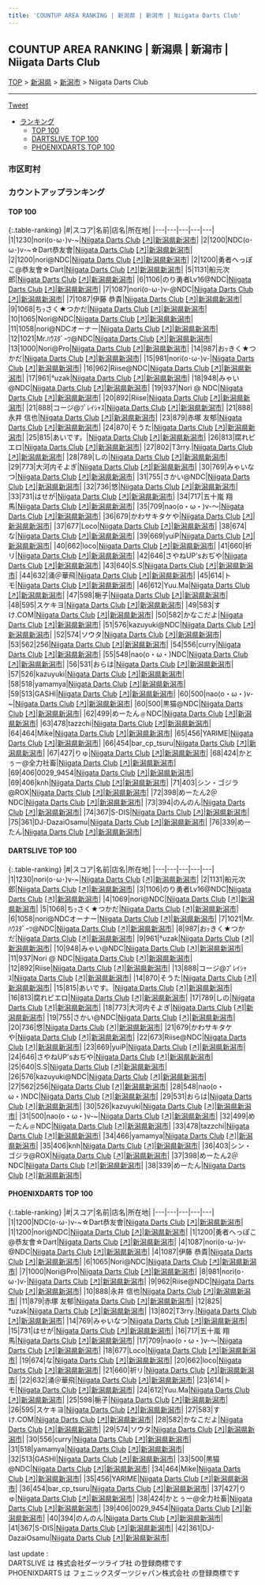 ```yaml
---
title: 'COUNTUP AREA RANKING | 新潟県 | 新潟市 | Niigata Darts Club'
---
```

## COUNTUP AREA RANKING | 新潟県 | 新潟市 | Niigata Darts Club

[TOP](/darts/rank/) > [新潟県](/darts/rank/新潟県/) > [新潟市](/darts/rank/新潟県/新潟市/) > Niigata Darts Club

___

<a href="https://twitter.com/share?ref_src=twsrc%5Etfw" data-text="COUNTUP AREA RANKING | 新潟県新潟市Niigata Darts Club" class="twitter-share-button" data-hashtags="DARTSLIVE,PHOENIXDARTS,darts,ダーツ" data-show-count="false">Tweet</a>

* [ランキング](#カウントアップランキング)
    * [TOP 100](#top-100)
    * [DARTSLIVE TOP 100](#dartslive-top-100)
    * [PHOENIXDARTS TOP 100](#phoenixdarts-top-100)

### 市区町村

<ul>

</ul>

### カウントアップランキング

#### TOP 100



{:.table-ranking}
|#|スコア|名前|店名|所在地|
|---|---|---|---|---|
|1|1230|<span class="rank-name-dl">nori(o･ω･)v-~</span>|<a href="/darts/rank/shops/54149c6a12053fa058d385ea46352d8f.html">Niigata Darts Club</a> <a href="https://search.dartslive.com/jp/shop/54149c6a12053fa058d385ea46352d8f">[↗]</a>|<a href="/darts/rank/新潟県/新潟市">新潟県新潟市</a>|
|2|1200|<span class="rank-name-pd">NDC(o･ω･)v-~☆Dart恭友會</span>|<a href="/darts/rank/shops/92328.html">Niigata Darts Club</a> <a href="https://vs.phoenixdarts.com/jp/shop/shopDetailInfo/s_92328?s_seq=92328">[↗]</a>|<a href="/darts/rank/新潟県/新潟市">新潟県新潟市</a>|
|2|1200|<span class="rank-name-pd">nori@NDC</span>|<a href="/darts/rank/shops/92328.html">Niigata Darts Club</a> <a href="https://vs.phoenixdarts.com/jp/shop/shopDetailInfo/s_92328?s_seq=92328">[↗]</a>|<a href="/darts/rank/新潟県/新潟市">新潟県新潟市</a>|
|2|1200|<span class="rank-name-pd">勇者へっぽこ@恭友會☆Dart</span>|<a href="/darts/rank/shops/92328.html">Niigata Darts Club</a> <a href="https://vs.phoenixdarts.com/jp/shop/shopDetailInfo/s_92328?s_seq=92328">[↗]</a>|<a href="/darts/rank/新潟県/新潟市">新潟県新潟市</a>|
|5|1131|<span class="rank-name-dl">船元次郎</span>|<a href="/darts/rank/shops/54149c6a12053fa058d385ea46352d8f.html">Niigata Darts Club</a> <a href="https://search.dartslive.com/jp/shop/54149c6a12053fa058d385ea46352d8f">[↗]</a>|<a href="/darts/rank/新潟県/新潟市">新潟県新潟市</a>|
|6|1106|<span class="rank-name-dl">のり勇者Lv16@NDC</span>|<a href="/darts/rank/shops/54149c6a12053fa058d385ea46352d8f.html">Niigata Darts Club</a> <a href="https://search.dartslive.com/jp/shop/54149c6a12053fa058d385ea46352d8f">[↗]</a>|<a href="/darts/rank/新潟県/新潟市">新潟県新潟市</a>|
|7|1087|<span class="rank-name-pd">nori(o･ω･)v-@NDC</span>|<a href="/darts/rank/shops/92328.html">Niigata Darts Club</a> <a href="https://vs.phoenixdarts.com/jp/shop/shopDetailInfo/s_92328?s_seq=92328">[↗]</a>|<a href="/darts/rank/新潟県/新潟市">新潟県新潟市</a>|
|7|1087|<span class="rank-name-pd"><span class="pro-icon-pd"></span>伊藤 恭貴</span>|<a href="/darts/rank/shops/92328.html">Niigata Darts Club</a> <a href="https://vs.phoenixdarts.com/jp/shop/shopDetailInfo/s_92328?s_seq=92328">[↗]</a>|<a href="/darts/rank/新潟県/新潟市">新潟県新潟市</a>|
|9|1068|<span class="rank-name-dl">ちｯさく★つかだ</span>|<a href="/darts/rank/shops/54149c6a12053fa058d385ea46352d8f.html">Niigata Darts Club</a> <a href="https://search.dartslive.com/jp/shop/54149c6a12053fa058d385ea46352d8f">[↗]</a>|<a href="/darts/rank/新潟県/新潟市">新潟県新潟市</a>|
|10|1065|<span class="rank-name-pd">Nori@NDC</span>|<a href="/darts/rank/shops/92328.html">Niigata Darts Club</a> <a href="https://vs.phoenixdarts.com/jp/shop/shopDetailInfo/s_92328?s_seq=92328">[↗]</a>|<a href="/darts/rank/新潟県/新潟市">新潟県新潟市</a>|
|11|1058|<span class="rank-name-dl">nori@NDCオーナー</span>|<a href="/darts/rank/shops/54149c6a12053fa058d385ea46352d8f.html">Niigata Darts Club</a> <a href="https://search.dartslive.com/jp/shop/54149c6a12053fa058d385ea46352d8f">[↗]</a>|<a href="/darts/rank/新潟県/新潟市">新潟県新潟市</a>|
|12|1021|<span class="rank-name-dl">Mr.ﾊｳｽﾀﾞｰﾂ@NDC</span>|<a href="/darts/rank/shops/54149c6a12053fa058d385ea46352d8f.html">Niigata Darts Club</a> <a href="https://search.dartslive.com/jp/shop/54149c6a12053fa058d385ea46352d8f">[↗]</a>|<a href="/darts/rank/新潟県/新潟市">新潟県新潟市</a>|
|13|1000|<span class="rank-name-pd">Nori@Pro</span>|<a href="/darts/rank/shops/92328.html">Niigata Darts Club</a> <a href="https://vs.phoenixdarts.com/jp/shop/shopDetailInfo/s_92328?s_seq=92328">[↗]</a>|<a href="/darts/rank/新潟県/新潟市">新潟県新潟市</a>|
|14|987|<span class="rank-name-dl">おｯきく★つかだ</span>|<a href="/darts/rank/shops/54149c6a12053fa058d385ea46352d8f.html">Niigata Darts Club</a> <a href="https://search.dartslive.com/jp/shop/54149c6a12053fa058d385ea46352d8f">[↗]</a>|<a href="/darts/rank/新潟県/新潟市">新潟県新潟市</a>|
|15|981|<span class="rank-name-pd">nori(o･ω･)v-</span>|<a href="/darts/rank/shops/92328.html">Niigata Darts Club</a> <a href="https://vs.phoenixdarts.com/jp/shop/shopDetailInfo/s_92328?s_seq=92328">[↗]</a>|<a href="/darts/rank/新潟県/新潟市">新潟県新潟市</a>|
|16|962|<span class="rank-name-pd">Riise@NDC</span>|<a href="/darts/rank/shops/92328.html">Niigata Darts Club</a> <a href="https://vs.phoenixdarts.com/jp/shop/shopDetailInfo/s_92328?s_seq=92328">[↗]</a>|<a href="/darts/rank/新潟県/新潟市">新潟県新潟市</a>|
|17|961|<span class="rank-name-dl">°uzak</span>|<a href="/darts/rank/shops/54149c6a12053fa058d385ea46352d8f.html">Niigata Darts Club</a> <a href="https://search.dartslive.com/jp/shop/54149c6a12053fa058d385ea46352d8f">[↗]</a>|<a href="/darts/rank/新潟県/新潟市">新潟県新潟市</a>|
|18|948|<span class="rank-name-dl">みゃい@NDC</span>|<a href="/darts/rank/shops/54149c6a12053fa058d385ea46352d8f.html">Niigata Darts Club</a> <a href="https://search.dartslive.com/jp/shop/54149c6a12053fa058d385ea46352d8f">[↗]</a>|<a href="/darts/rank/新潟県/新潟市">新潟県新潟市</a>|
|19|937|<span class="rank-name-dl">Nori @ NDC</span>|<a href="/darts/rank/shops/54149c6a12053fa058d385ea46352d8f.html">Niigata Darts Club</a> <a href="https://search.dartslive.com/jp/shop/54149c6a12053fa058d385ea46352d8f">[↗]</a>|<a href="/darts/rank/新潟県/新潟市">新潟県新潟市</a>|
|20|892|<span class="rank-name-dl">Riise</span>|<a href="/darts/rank/shops/54149c6a12053fa058d385ea46352d8f.html">Niigata Darts Club</a> <a href="https://search.dartslive.com/jp/shop/54149c6a12053fa058d385ea46352d8f">[↗]</a>|<a href="/darts/rank/新潟県/新潟市">新潟県新潟市</a>|
|21|888|<span class="rank-name-dl">コージ@ﾌﾟﾚｲｼｬｽ</span>|<a href="/darts/rank/shops/54149c6a12053fa058d385ea46352d8f.html">Niigata Darts Club</a> <a href="https://search.dartslive.com/jp/shop/54149c6a12053fa058d385ea46352d8f">[↗]</a>|<a href="/darts/rank/新潟県/新潟市">新潟県新潟市</a>|
|21|888|<span class="rank-name-pd">永井 信也</span>|<a href="/darts/rank/shops/92328.html">Niigata Darts Club</a> <a href="https://vs.phoenixdarts.com/jp/shop/shopDetailInfo/s_92328?s_seq=92328">[↗]</a>|<a href="/darts/rank/新潟県/新潟市">新潟県新潟市</a>|
|23|879|<span class="rank-name-pd">赤塚 友郁</span>|<a href="/darts/rank/shops/92328.html">Niigata Darts Club</a> <a href="https://vs.phoenixdarts.com/jp/shop/shopDetailInfo/s_92328?s_seq=92328">[↗]</a>|<a href="/darts/rank/新潟県/新潟市">新潟県新潟市</a>|
|24|870|<span class="rank-name-dl">そうた</span>|<a href="/darts/rank/shops/54149c6a12053fa058d385ea46352d8f.html">Niigata Darts Club</a> <a href="https://search.dartslive.com/jp/shop/54149c6a12053fa058d385ea46352d8f">[↗]</a>|<a href="/darts/rank/新潟県/新潟市">新潟県新潟市</a>|
|25|815|<span class="rank-name-dl">あいです。</span>|<a href="/darts/rank/shops/54149c6a12053fa058d385ea46352d8f.html">Niigata Darts Club</a> <a href="https://search.dartslive.com/jp/shop/54149c6a12053fa058d385ea46352d8f">[↗]</a>|<a href="/darts/rank/新潟県/新潟市">新潟県新潟市</a>|
|26|813|<span class="rank-name-dl">腐れピエロ</span>|<a href="/darts/rank/shops/54149c6a12053fa058d385ea46352d8f.html">Niigata Darts Club</a> <a href="https://search.dartslive.com/jp/shop/54149c6a12053fa058d385ea46352d8f">[↗]</a>|<a href="/darts/rank/新潟県/新潟市">新潟県新潟市</a>|
|27|802|<span class="rank-name-pd">T3rry.</span>|<a href="/darts/rank/shops/92328.html">Niigata Darts Club</a> <a href="https://vs.phoenixdarts.com/jp/shop/shopDetailInfo/s_92328?s_seq=92328">[↗]</a>|<a href="/darts/rank/新潟県/新潟市">新潟県新潟市</a>|
|28|789|<span class="rank-name-dl">しの</span>|<a href="/darts/rank/shops/54149c6a12053fa058d385ea46352d8f.html">Niigata Darts Club</a> <a href="https://search.dartslive.com/jp/shop/54149c6a12053fa058d385ea46352d8f">[↗]</a>|<a href="/darts/rank/新潟県/新潟市">新潟県新潟市</a>|
|29|773|<span class="rank-name-dl">大河内そよぎ</span>|<a href="/darts/rank/shops/54149c6a12053fa058d385ea46352d8f.html">Niigata Darts Club</a> <a href="https://search.dartslive.com/jp/shop/54149c6a12053fa058d385ea46352d8f">[↗]</a>|<a href="/darts/rank/新潟県/新潟市">新潟県新潟市</a>|
|30|769|<span class="rank-name-pd">みゃいなつ</span>|<a href="/darts/rank/shops/92328.html">Niigata Darts Club</a> <a href="https://vs.phoenixdarts.com/jp/shop/shopDetailInfo/s_92328?s_seq=92328">[↗]</a>|<a href="/darts/rank/新潟県/新潟市">新潟県新潟市</a>|
|31|755|<span class="rank-name-dl">さかい@NDC</span>|<a href="/darts/rank/shops/54149c6a12053fa058d385ea46352d8f.html">Niigata Darts Club</a> <a href="https://search.dartslive.com/jp/shop/54149c6a12053fa058d385ea46352d8f">[↗]</a>|<a href="/darts/rank/新潟県/新潟市">新潟県新潟市</a>|
|32|736|<span class="rank-name-dl">悠</span>|<a href="/darts/rank/shops/54149c6a12053fa058d385ea46352d8f.html">Niigata Darts Club</a> <a href="https://search.dartslive.com/jp/shop/54149c6a12053fa058d385ea46352d8f">[↗]</a>|<a href="/darts/rank/新潟県/新潟市">新潟県新潟市</a>|
|33|731|<span class="rank-name-pd">はせが</span>|<a href="/darts/rank/shops/92328.html">Niigata Darts Club</a> <a href="https://vs.phoenixdarts.com/jp/shop/shopDetailInfo/s_92328?s_seq=92328">[↗]</a>|<a href="/darts/rank/新潟県/新潟市">新潟県新潟市</a>|
|34|717|<span class="rank-name-pd">五十嵐 翔馬</span>|<a href="/darts/rank/shops/92328.html">Niigata Darts Club</a> <a href="https://vs.phoenixdarts.com/jp/shop/shopDetailInfo/s_92328?s_seq=92328">[↗]</a>|<a href="/darts/rank/新潟県/新潟市">新潟県新潟市</a>|
|35|709|<span class="rank-name-pd">nao(o・ω・)v-～</span>|<a href="/darts/rank/shops/92328.html">Niigata Darts Club</a> <a href="https://vs.phoenixdarts.com/jp/shop/shopDetailInfo/s_92328?s_seq=92328">[↗]</a>|<a href="/darts/rank/新潟県/新潟市">新潟県新潟市</a>|
|36|679|<span class="rank-name-dl">かわサキタケや</span>|<a href="/darts/rank/shops/54149c6a12053fa058d385ea46352d8f.html">Niigata Darts Club</a> <a href="https://search.dartslive.com/jp/shop/54149c6a12053fa058d385ea46352d8f">[↗]</a>|<a href="/darts/rank/新潟県/新潟市">新潟県新潟市</a>|
|37|677|<span class="rank-name-pd">Loco</span>|<a href="/darts/rank/shops/92328.html">Niigata Darts Club</a> <a href="https://vs.phoenixdarts.com/jp/shop/shopDetailInfo/s_92328?s_seq=92328">[↗]</a>|<a href="/darts/rank/新潟県/新潟市">新潟県新潟市</a>|
|38|674|<span class="rank-name-pd">な</span>|<a href="/darts/rank/shops/92328.html">Niigata Darts Club</a> <a href="https://vs.phoenixdarts.com/jp/shop/shopDetailInfo/s_92328?s_seq=92328">[↗]</a>|<a href="/darts/rank/新潟県/新潟市">新潟県新潟市</a>|
|39|669|<span class="rank-name-dl">yuiP</span>|<a href="/darts/rank/shops/54149c6a12053fa058d385ea46352d8f.html">Niigata Darts Club</a> <a href="https://search.dartslive.com/jp/shop/54149c6a12053fa058d385ea46352d8f">[↗]</a>|<a href="/darts/rank/新潟県/新潟市">新潟県新潟市</a>|
|40|662|<span class="rank-name-pd">loco</span>|<a href="/darts/rank/shops/92328.html">Niigata Darts Club</a> <a href="https://vs.phoenixdarts.com/jp/shop/shopDetailInfo/s_92328?s_seq=92328">[↗]</a>|<a href="/darts/rank/新潟県/新潟市">新潟県新潟市</a>|
|41|660|<span class="rank-name-pd">祈リ</span>|<a href="/darts/rank/shops/92328.html">Niigata Darts Club</a> <a href="https://vs.phoenixdarts.com/jp/shop/shopDetailInfo/s_92328?s_seq=92328">[↗]</a>|<a href="/darts/rank/新潟県/新潟市">新潟県新潟市</a>|
|42|646|<span class="rank-name-dl">さやねUP&#x27;sおぢや</span>|<a href="/darts/rank/shops/54149c6a12053fa058d385ea46352d8f.html">Niigata Darts Club</a> <a href="https://search.dartslive.com/jp/shop/54149c6a12053fa058d385ea46352d8f">[↗]</a>|<a href="/darts/rank/新潟県/新潟市">新潟県新潟市</a>|
|43|640|<span class="rank-name-dl">S.S</span>|<a href="/darts/rank/shops/54149c6a12053fa058d385ea46352d8f.html">Niigata Darts Club</a> <a href="https://search.dartslive.com/jp/shop/54149c6a12053fa058d385ea46352d8f">[↗]</a>|<a href="/darts/rank/新潟県/新潟市">新潟県新潟市</a>|
|44|632|<span class="rank-name-pd">涌＠華飛</span>|<a href="/darts/rank/shops/92328.html">Niigata Darts Club</a> <a href="https://vs.phoenixdarts.com/jp/shop/shopDetailInfo/s_92328?s_seq=92328">[↗]</a>|<a href="/darts/rank/新潟県/新潟市">新潟県新潟市</a>|
|45|614|<span class="rank-name-pd">トモ</span>|<a href="/darts/rank/shops/92328.html">Niigata Darts Club</a> <a href="https://vs.phoenixdarts.com/jp/shop/shopDetailInfo/s_92328?s_seq=92328">[↗]</a>|<a href="/darts/rank/新潟県/新潟市">新潟県新潟市</a>|
|46|612|<span class="rank-name-pd">Yuu.Ma</span>|<a href="/darts/rank/shops/92328.html">Niigata Darts Club</a> <a href="https://vs.phoenixdarts.com/jp/shop/shopDetailInfo/s_92328?s_seq=92328">[↗]</a>|<a href="/darts/rank/新潟県/新潟市">新潟県新潟市</a>|
|47|598|<span class="rank-name-pd">梔子</span>|<a href="/darts/rank/shops/92328.html">Niigata Darts Club</a> <a href="https://vs.phoenixdarts.com/jp/shop/shopDetailInfo/s_92328?s_seq=92328">[↗]</a>|<a href="/darts/rank/新潟県/新潟市">新潟県新潟市</a>|
|48|595|<span class="rank-name-pd">スケキヨ</span>|<a href="/darts/rank/shops/92328.html">Niigata Darts Club</a> <a href="https://vs.phoenixdarts.com/jp/shop/shopDetailInfo/s_92328?s_seq=92328">[↗]</a>|<a href="/darts/rank/新潟県/新潟市">新潟県新潟市</a>|
|49|583|<span class="rank-name-pd">すけ.COM</span>|<a href="/darts/rank/shops/92328.html">Niigata Darts Club</a> <a href="https://vs.phoenixdarts.com/jp/shop/shopDetailInfo/s_92328?s_seq=92328">[↗]</a>|<a href="/darts/rank/新潟県/新潟市">新潟県新潟市</a>|
|50|582|<span class="rank-name-pd">かなこだよ</span>|<a href="/darts/rank/shops/92328.html">Niigata Darts Club</a> <a href="https://vs.phoenixdarts.com/jp/shop/shopDetailInfo/s_92328?s_seq=92328">[↗]</a>|<a href="/darts/rank/新潟県/新潟市">新潟県新潟市</a>|
|51|576|<span class="rank-name-dl">kazuyuki@NDC</span>|<a href="/darts/rank/shops/54149c6a12053fa058d385ea46352d8f.html">Niigata Darts Club</a> <a href="https://search.dartslive.com/jp/shop/54149c6a12053fa058d385ea46352d8f">[↗]</a>|<a href="/darts/rank/新潟県/新潟市">新潟県新潟市</a>|
|52|574|<span class="rank-name-pd">ソウタ</span>|<a href="/darts/rank/shops/92328.html">Niigata Darts Club</a> <a href="https://vs.phoenixdarts.com/jp/shop/shopDetailInfo/s_92328?s_seq=92328">[↗]</a>|<a href="/darts/rank/新潟県/新潟市">新潟県新潟市</a>|
|53|562|<span class="rank-name-dl">256</span>|<a href="/darts/rank/shops/54149c6a12053fa058d385ea46352d8f.html">Niigata Darts Club</a> <a href="https://search.dartslive.com/jp/shop/54149c6a12053fa058d385ea46352d8f">[↗]</a>|<a href="/darts/rank/新潟県/新潟市">新潟県新潟市</a>|
|54|556|<span class="rank-name-pd">curry</span>|<a href="/darts/rank/shops/92328.html">Niigata Darts Club</a> <a href="https://vs.phoenixdarts.com/jp/shop/shopDetailInfo/s_92328?s_seq=92328">[↗]</a>|<a href="/darts/rank/新潟県/新潟市">新潟県新潟市</a>|
|55|548|<span class="rank-name-dl">nao(o・ω・)NDC</span>|<a href="/darts/rank/shops/54149c6a12053fa058d385ea46352d8f.html">Niigata Darts Club</a> <a href="https://search.dartslive.com/jp/shop/54149c6a12053fa058d385ea46352d8f">[↗]</a>|<a href="/darts/rank/新潟県/新潟市">新潟県新潟市</a>|
|56|531|<span class="rank-name-dl">おらは</span>|<a href="/darts/rank/shops/54149c6a12053fa058d385ea46352d8f.html">Niigata Darts Club</a> <a href="https://search.dartslive.com/jp/shop/54149c6a12053fa058d385ea46352d8f">[↗]</a>|<a href="/darts/rank/新潟県/新潟市">新潟県新潟市</a>|
|57|526|<span class="rank-name-dl">kazuyuki</span>|<a href="/darts/rank/shops/54149c6a12053fa058d385ea46352d8f.html">Niigata Darts Club</a> <a href="https://search.dartslive.com/jp/shop/54149c6a12053fa058d385ea46352d8f">[↗]</a>|<a href="/darts/rank/新潟県/新潟市">新潟県新潟市</a>|
|58|518|<span class="rank-name-pd">yamamya</span>|<a href="/darts/rank/shops/92328.html">Niigata Darts Club</a> <a href="https://vs.phoenixdarts.com/jp/shop/shopDetailInfo/s_92328?s_seq=92328">[↗]</a>|<a href="/darts/rank/新潟県/新潟市">新潟県新潟市</a>|
|59|513|<span class="rank-name-pd">GASHI</span>|<a href="/darts/rank/shops/92328.html">Niigata Darts Club</a> <a href="https://vs.phoenixdarts.com/jp/shop/shopDetailInfo/s_92328?s_seq=92328">[↗]</a>|<a href="/darts/rank/新潟県/新潟市">新潟県新潟市</a>|
|60|500|<span class="rank-name-dl">nao(o・ω・)v-~</span>|<a href="/darts/rank/shops/54149c6a12053fa058d385ea46352d8f.html">Niigata Darts Club</a> <a href="https://search.dartslive.com/jp/shop/54149c6a12053fa058d385ea46352d8f">[↗]</a>|<a href="/darts/rank/新潟県/新潟市">新潟県新潟市</a>|
|60|500|<span class="rank-name-pd">黒猫@NDC</span>|<a href="/darts/rank/shops/92328.html">Niigata Darts Club</a> <a href="https://vs.phoenixdarts.com/jp/shop/shopDetailInfo/s_92328?s_seq=92328">[↗]</a>|<a href="/darts/rank/新潟県/新潟市">新潟県新潟市</a>|
|62|499|<span class="rank-name-dl">めーたん﹫NDC</span>|<a href="/darts/rank/shops/54149c6a12053fa058d385ea46352d8f.html">Niigata Darts Club</a> <a href="https://search.dartslive.com/jp/shop/54149c6a12053fa058d385ea46352d8f">[↗]</a>|<a href="/darts/rank/新潟県/新潟市">新潟県新潟市</a>|
|63|478|<span class="rank-name-dl">tazzchi</span>|<a href="/darts/rank/shops/54149c6a12053fa058d385ea46352d8f.html">Niigata Darts Club</a> <a href="https://search.dartslive.com/jp/shop/54149c6a12053fa058d385ea46352d8f">[↗]</a>|<a href="/darts/rank/新潟県/新潟市">新潟県新潟市</a>|
|64|464|<span class="rank-name-pd">Mike</span>|<a href="/darts/rank/shops/92328.html">Niigata Darts Club</a> <a href="https://vs.phoenixdarts.com/jp/shop/shopDetailInfo/s_92328?s_seq=92328">[↗]</a>|<a href="/darts/rank/新潟県/新潟市">新潟県新潟市</a>|
|65|456|<span class="rank-name-pd">YARIME</span>|<a href="/darts/rank/shops/92328.html">Niigata Darts Club</a> <a href="https://vs.phoenixdarts.com/jp/shop/shopDetailInfo/s_92328?s_seq=92328">[↗]</a>|<a href="/darts/rank/新潟県/新潟市">新潟県新潟市</a>|
|66|454|<span class="rank-name-pd">bar_cp_tsuru</span>|<a href="/darts/rank/shops/92328.html">Niigata Darts Club</a> <a href="https://vs.phoenixdarts.com/jp/shop/shopDetailInfo/s_92328?s_seq=92328">[↗]</a>|<a href="/darts/rank/新潟県/新潟市">新潟県新潟市</a>|
|67|427|<span class="rank-name-pd">りゅ</span>|<a href="/darts/rank/shops/92328.html">Niigata Darts Club</a> <a href="https://vs.phoenixdarts.com/jp/shop/shopDetailInfo/s_92328?s_seq=92328">[↗]</a>|<a href="/darts/rank/新潟県/新潟市">新潟県新潟市</a>|
|68|424|<span class="rank-name-pd">かとぅー@全力社畜</span>|<a href="/darts/rank/shops/92328.html">Niigata Darts Club</a> <a href="https://vs.phoenixdarts.com/jp/shop/shopDetailInfo/s_92328?s_seq=92328">[↗]</a>|<a href="/darts/rank/新潟県/新潟市">新潟県新潟市</a>|
|69|406|<span class="rank-name-pd">0029_9454</span>|<a href="/darts/rank/shops/92328.html">Niigata Darts Club</a> <a href="https://vs.phoenixdarts.com/jp/shop/shopDetailInfo/s_92328?s_seq=92328">[↗]</a>|<a href="/darts/rank/新潟県/新潟市">新潟県新潟市</a>|
|69|406|<span class="rank-name-dl">knh</span>|<a href="/darts/rank/shops/54149c6a12053fa058d385ea46352d8f.html">Niigata Darts Club</a> <a href="https://search.dartslive.com/jp/shop/54149c6a12053fa058d385ea46352d8f">[↗]</a>|<a href="/darts/rank/新潟県/新潟市">新潟県新潟市</a>|
|71|403|<span class="rank-name-dl">シン・ゴジラ@ROX</span>|<a href="/darts/rank/shops/54149c6a12053fa058d385ea46352d8f.html">Niigata Darts Club</a> <a href="https://search.dartslive.com/jp/shop/54149c6a12053fa058d385ea46352d8f">[↗]</a>|<a href="/darts/rank/新潟県/新潟市">新潟県新潟市</a>|
|72|398|<span class="rank-name-dl">めーたん2＠NDC</span>|<a href="/darts/rank/shops/54149c6a12053fa058d385ea46352d8f.html">Niigata Darts Club</a> <a href="https://search.dartslive.com/jp/shop/54149c6a12053fa058d385ea46352d8f">[↗]</a>|<a href="/darts/rank/新潟県/新潟市">新潟県新潟市</a>|
|73|394|<span class="rank-name-pd">のんのん</span>|<a href="/darts/rank/shops/92328.html">Niigata Darts Club</a> <a href="https://vs.phoenixdarts.com/jp/shop/shopDetailInfo/s_92328?s_seq=92328">[↗]</a>|<a href="/darts/rank/新潟県/新潟市">新潟県新潟市</a>|
|74|367|<span class="rank-name-pd">S-DIS</span>|<a href="/darts/rank/shops/92328.html">Niigata Darts Club</a> <a href="https://vs.phoenixdarts.com/jp/shop/shopDetailInfo/s_92328?s_seq=92328">[↗]</a>|<a href="/darts/rank/新潟県/新潟市">新潟県新潟市</a>|
|75|361|<span class="rank-name-pd">DJ-DazaiOsamu</span>|<a href="/darts/rank/shops/92328.html">Niigata Darts Club</a> <a href="https://vs.phoenixdarts.com/jp/shop/shopDetailInfo/s_92328?s_seq=92328">[↗]</a>|<a href="/darts/rank/新潟県/新潟市">新潟県新潟市</a>|
|76|339|<span class="rank-name-dl">めーたん</span>|<a href="/darts/rank/shops/54149c6a12053fa058d385ea46352d8f.html">Niigata Darts Club</a> <a href="https://search.dartslive.com/jp/shop/54149c6a12053fa058d385ea46352d8f">[↗]</a>|<a href="/darts/rank/新潟県/新潟市">新潟県新潟市</a>|


#### DARTSLIVE TOP 100



{:.table-ranking}
|#|スコア|名前|店名|所在地|
|---|---|---|---|---|
|1|1230|<span class="rank-name-dl">nori(o･ω･)v-~</span>|<a href="/darts/rank/shops/54149c6a12053fa058d385ea46352d8f.html">Niigata Darts Club</a> <a href="https://search.dartslive.com/jp/shop/54149c6a12053fa058d385ea46352d8f">[↗]</a>|<a href="/darts/rank/新潟県/新潟市">新潟県新潟市</a>|
|2|1131|<span class="rank-name-dl">船元次郎</span>|<a href="/darts/rank/shops/54149c6a12053fa058d385ea46352d8f.html">Niigata Darts Club</a> <a href="https://search.dartslive.com/jp/shop/54149c6a12053fa058d385ea46352d8f">[↗]</a>|<a href="/darts/rank/新潟県/新潟市">新潟県新潟市</a>|
|3|1106|<span class="rank-name-dl">のり勇者Lv16@NDC</span>|<a href="/darts/rank/shops/54149c6a12053fa058d385ea46352d8f.html">Niigata Darts Club</a> <a href="https://search.dartslive.com/jp/shop/54149c6a12053fa058d385ea46352d8f">[↗]</a>|<a href="/darts/rank/新潟県/新潟市">新潟県新潟市</a>|
|4|1069|<span class="rank-name-dl">nori@NDC</span>|<a href="/darts/rank/shops/54149c6a12053fa058d385ea46352d8f.html">Niigata Darts Club</a> <a href="https://search.dartslive.com/jp/shop/54149c6a12053fa058d385ea46352d8f">[↗]</a>|<a href="/darts/rank/新潟県/新潟市">新潟県新潟市</a>|
|5|1068|<span class="rank-name-dl">ちｯさく★つかだ</span>|<a href="/darts/rank/shops/54149c6a12053fa058d385ea46352d8f.html">Niigata Darts Club</a> <a href="https://search.dartslive.com/jp/shop/54149c6a12053fa058d385ea46352d8f">[↗]</a>|<a href="/darts/rank/新潟県/新潟市">新潟県新潟市</a>|
|6|1058|<span class="rank-name-dl">nori@NDCオーナー</span>|<a href="/darts/rank/shops/54149c6a12053fa058d385ea46352d8f.html">Niigata Darts Club</a> <a href="https://search.dartslive.com/jp/shop/54149c6a12053fa058d385ea46352d8f">[↗]</a>|<a href="/darts/rank/新潟県/新潟市">新潟県新潟市</a>|
|7|1021|<span class="rank-name-dl">Mr.ﾊｳｽﾀﾞｰﾂ@NDC</span>|<a href="/darts/rank/shops/54149c6a12053fa058d385ea46352d8f.html">Niigata Darts Club</a> <a href="https://search.dartslive.com/jp/shop/54149c6a12053fa058d385ea46352d8f">[↗]</a>|<a href="/darts/rank/新潟県/新潟市">新潟県新潟市</a>|
|8|987|<span class="rank-name-dl">おｯきく★つかだ</span>|<a href="/darts/rank/shops/54149c6a12053fa058d385ea46352d8f.html">Niigata Darts Club</a> <a href="https://search.dartslive.com/jp/shop/54149c6a12053fa058d385ea46352d8f">[↗]</a>|<a href="/darts/rank/新潟県/新潟市">新潟県新潟市</a>|
|9|961|<span class="rank-name-dl">°uzak</span>|<a href="/darts/rank/shops/54149c6a12053fa058d385ea46352d8f.html">Niigata Darts Club</a> <a href="https://search.dartslive.com/jp/shop/54149c6a12053fa058d385ea46352d8f">[↗]</a>|<a href="/darts/rank/新潟県/新潟市">新潟県新潟市</a>|
|10|948|<span class="rank-name-dl">みゃい@NDC</span>|<a href="/darts/rank/shops/54149c6a12053fa058d385ea46352d8f.html">Niigata Darts Club</a> <a href="https://search.dartslive.com/jp/shop/54149c6a12053fa058d385ea46352d8f">[↗]</a>|<a href="/darts/rank/新潟県/新潟市">新潟県新潟市</a>|
|11|937|<span class="rank-name-dl">Nori @ NDC</span>|<a href="/darts/rank/shops/54149c6a12053fa058d385ea46352d8f.html">Niigata Darts Club</a> <a href="https://search.dartslive.com/jp/shop/54149c6a12053fa058d385ea46352d8f">[↗]</a>|<a href="/darts/rank/新潟県/新潟市">新潟県新潟市</a>|
|12|892|<span class="rank-name-dl">Riise</span>|<a href="/darts/rank/shops/54149c6a12053fa058d385ea46352d8f.html">Niigata Darts Club</a> <a href="https://search.dartslive.com/jp/shop/54149c6a12053fa058d385ea46352d8f">[↗]</a>|<a href="/darts/rank/新潟県/新潟市">新潟県新潟市</a>|
|13|888|<span class="rank-name-dl">コージ@ﾌﾟﾚｲｼｬｽ</span>|<a href="/darts/rank/shops/54149c6a12053fa058d385ea46352d8f.html">Niigata Darts Club</a> <a href="https://search.dartslive.com/jp/shop/54149c6a12053fa058d385ea46352d8f">[↗]</a>|<a href="/darts/rank/新潟県/新潟市">新潟県新潟市</a>|
|14|870|<span class="rank-name-dl">そうた</span>|<a href="/darts/rank/shops/54149c6a12053fa058d385ea46352d8f.html">Niigata Darts Club</a> <a href="https://search.dartslive.com/jp/shop/54149c6a12053fa058d385ea46352d8f">[↗]</a>|<a href="/darts/rank/新潟県/新潟市">新潟県新潟市</a>|
|15|815|<span class="rank-name-dl">あいです。</span>|<a href="/darts/rank/shops/54149c6a12053fa058d385ea46352d8f.html">Niigata Darts Club</a> <a href="https://search.dartslive.com/jp/shop/54149c6a12053fa058d385ea46352d8f">[↗]</a>|<a href="/darts/rank/新潟県/新潟市">新潟県新潟市</a>|
|16|813|<span class="rank-name-dl">腐れピエロ</span>|<a href="/darts/rank/shops/54149c6a12053fa058d385ea46352d8f.html">Niigata Darts Club</a> <a href="https://search.dartslive.com/jp/shop/54149c6a12053fa058d385ea46352d8f">[↗]</a>|<a href="/darts/rank/新潟県/新潟市">新潟県新潟市</a>|
|17|789|<span class="rank-name-dl">しの</span>|<a href="/darts/rank/shops/54149c6a12053fa058d385ea46352d8f.html">Niigata Darts Club</a> <a href="https://search.dartslive.com/jp/shop/54149c6a12053fa058d385ea46352d8f">[↗]</a>|<a href="/darts/rank/新潟県/新潟市">新潟県新潟市</a>|
|18|773|<span class="rank-name-dl">大河内そよぎ</span>|<a href="/darts/rank/shops/54149c6a12053fa058d385ea46352d8f.html">Niigata Darts Club</a> <a href="https://search.dartslive.com/jp/shop/54149c6a12053fa058d385ea46352d8f">[↗]</a>|<a href="/darts/rank/新潟県/新潟市">新潟県新潟市</a>|
|19|755|<span class="rank-name-dl">さかい@NDC</span>|<a href="/darts/rank/shops/54149c6a12053fa058d385ea46352d8f.html">Niigata Darts Club</a> <a href="https://search.dartslive.com/jp/shop/54149c6a12053fa058d385ea46352d8f">[↗]</a>|<a href="/darts/rank/新潟県/新潟市">新潟県新潟市</a>|
|20|736|<span class="rank-name-dl">悠</span>|<a href="/darts/rank/shops/54149c6a12053fa058d385ea46352d8f.html">Niigata Darts Club</a> <a href="https://search.dartslive.com/jp/shop/54149c6a12053fa058d385ea46352d8f">[↗]</a>|<a href="/darts/rank/新潟県/新潟市">新潟県新潟市</a>|
|21|679|<span class="rank-name-dl">かわサキタケや</span>|<a href="/darts/rank/shops/54149c6a12053fa058d385ea46352d8f.html">Niigata Darts Club</a> <a href="https://search.dartslive.com/jp/shop/54149c6a12053fa058d385ea46352d8f">[↗]</a>|<a href="/darts/rank/新潟県/新潟市">新潟県新潟市</a>|
|22|673|<span class="rank-name-dl">Riise@NDC</span>|<a href="/darts/rank/shops/54149c6a12053fa058d385ea46352d8f.html">Niigata Darts Club</a> <a href="https://search.dartslive.com/jp/shop/54149c6a12053fa058d385ea46352d8f">[↗]</a>|<a href="/darts/rank/新潟県/新潟市">新潟県新潟市</a>|
|23|669|<span class="rank-name-dl">yuiP</span>|<a href="/darts/rank/shops/54149c6a12053fa058d385ea46352d8f.html">Niigata Darts Club</a> <a href="https://search.dartslive.com/jp/shop/54149c6a12053fa058d385ea46352d8f">[↗]</a>|<a href="/darts/rank/新潟県/新潟市">新潟県新潟市</a>|
|24|646|<span class="rank-name-dl">さやねUP&#x27;sおぢや</span>|<a href="/darts/rank/shops/54149c6a12053fa058d385ea46352d8f.html">Niigata Darts Club</a> <a href="https://search.dartslive.com/jp/shop/54149c6a12053fa058d385ea46352d8f">[↗]</a>|<a href="/darts/rank/新潟県/新潟市">新潟県新潟市</a>|
|25|640|<span class="rank-name-dl">S.S</span>|<a href="/darts/rank/shops/54149c6a12053fa058d385ea46352d8f.html">Niigata Darts Club</a> <a href="https://search.dartslive.com/jp/shop/54149c6a12053fa058d385ea46352d8f">[↗]</a>|<a href="/darts/rank/新潟県/新潟市">新潟県新潟市</a>|
|26|576|<span class="rank-name-dl">kazuyuki@NDC</span>|<a href="/darts/rank/shops/54149c6a12053fa058d385ea46352d8f.html">Niigata Darts Club</a> <a href="https://search.dartslive.com/jp/shop/54149c6a12053fa058d385ea46352d8f">[↗]</a>|<a href="/darts/rank/新潟県/新潟市">新潟県新潟市</a>|
|27|562|<span class="rank-name-dl">256</span>|<a href="/darts/rank/shops/54149c6a12053fa058d385ea46352d8f.html">Niigata Darts Club</a> <a href="https://search.dartslive.com/jp/shop/54149c6a12053fa058d385ea46352d8f">[↗]</a>|<a href="/darts/rank/新潟県/新潟市">新潟県新潟市</a>|
|28|548|<span class="rank-name-dl">nao(o・ω・)NDC</span>|<a href="/darts/rank/shops/54149c6a12053fa058d385ea46352d8f.html">Niigata Darts Club</a> <a href="https://search.dartslive.com/jp/shop/54149c6a12053fa058d385ea46352d8f">[↗]</a>|<a href="/darts/rank/新潟県/新潟市">新潟県新潟市</a>|
|29|531|<span class="rank-name-dl">おらは</span>|<a href="/darts/rank/shops/54149c6a12053fa058d385ea46352d8f.html">Niigata Darts Club</a> <a href="https://search.dartslive.com/jp/shop/54149c6a12053fa058d385ea46352d8f">[↗]</a>|<a href="/darts/rank/新潟県/新潟市">新潟県新潟市</a>|
|30|526|<span class="rank-name-dl">kazuyuki</span>|<a href="/darts/rank/shops/54149c6a12053fa058d385ea46352d8f.html">Niigata Darts Club</a> <a href="https://search.dartslive.com/jp/shop/54149c6a12053fa058d385ea46352d8f">[↗]</a>|<a href="/darts/rank/新潟県/新潟市">新潟県新潟市</a>|
|31|500|<span class="rank-name-dl">nao(o・ω・)v-~</span>|<a href="/darts/rank/shops/54149c6a12053fa058d385ea46352d8f.html">Niigata Darts Club</a> <a href="https://search.dartslive.com/jp/shop/54149c6a12053fa058d385ea46352d8f">[↗]</a>|<a href="/darts/rank/新潟県/新潟市">新潟県新潟市</a>|
|32|499|<span class="rank-name-dl">めーたん﹫NDC</span>|<a href="/darts/rank/shops/54149c6a12053fa058d385ea46352d8f.html">Niigata Darts Club</a> <a href="https://search.dartslive.com/jp/shop/54149c6a12053fa058d385ea46352d8f">[↗]</a>|<a href="/darts/rank/新潟県/新潟市">新潟県新潟市</a>|
|33|478|<span class="rank-name-dl">tazzchi</span>|<a href="/darts/rank/shops/54149c6a12053fa058d385ea46352d8f.html">Niigata Darts Club</a> <a href="https://search.dartslive.com/jp/shop/54149c6a12053fa058d385ea46352d8f">[↗]</a>|<a href="/darts/rank/新潟県/新潟市">新潟県新潟市</a>|
|34|466|<span class="rank-name-dl">yamamya</span>|<a href="/darts/rank/shops/54149c6a12053fa058d385ea46352d8f.html">Niigata Darts Club</a> <a href="https://search.dartslive.com/jp/shop/54149c6a12053fa058d385ea46352d8f">[↗]</a>|<a href="/darts/rank/新潟県/新潟市">新潟県新潟市</a>|
|35|406|<span class="rank-name-dl">knh</span>|<a href="/darts/rank/shops/54149c6a12053fa058d385ea46352d8f.html">Niigata Darts Club</a> <a href="https://search.dartslive.com/jp/shop/54149c6a12053fa058d385ea46352d8f">[↗]</a>|<a href="/darts/rank/新潟県/新潟市">新潟県新潟市</a>|
|36|403|<span class="rank-name-dl">シン・ゴジラ@ROX</span>|<a href="/darts/rank/shops/54149c6a12053fa058d385ea46352d8f.html">Niigata Darts Club</a> <a href="https://search.dartslive.com/jp/shop/54149c6a12053fa058d385ea46352d8f">[↗]</a>|<a href="/darts/rank/新潟県/新潟市">新潟県新潟市</a>|
|37|398|<span class="rank-name-dl">めーたん2＠NDC</span>|<a href="/darts/rank/shops/54149c6a12053fa058d385ea46352d8f.html">Niigata Darts Club</a> <a href="https://search.dartslive.com/jp/shop/54149c6a12053fa058d385ea46352d8f">[↗]</a>|<a href="/darts/rank/新潟県/新潟市">新潟県新潟市</a>|
|38|339|<span class="rank-name-dl">めーたん</span>|<a href="/darts/rank/shops/54149c6a12053fa058d385ea46352d8f.html">Niigata Darts Club</a> <a href="https://search.dartslive.com/jp/shop/54149c6a12053fa058d385ea46352d8f">[↗]</a>|<a href="/darts/rank/新潟県/新潟市">新潟県新潟市</a>|


#### PHOENIXDARTS TOP 100



{:.table-ranking}
|#|スコア|名前|店名|所在地|
|---|---|---|---|---|
|1|1200|<span class="rank-name-pd">NDC(o･ω･)v-~☆Dart恭友會</span>|<a href="/darts/rank/shops/92328.html">Niigata Darts Club</a> <a href="https://vs.phoenixdarts.com/jp/shop/shopDetailInfo/s_92328?s_seq=92328">[↗]</a>|<a href="/darts/rank/新潟県/新潟市">新潟県新潟市</a>|
|1|1200|<span class="rank-name-pd">nori@NDC</span>|<a href="/darts/rank/shops/92328.html">Niigata Darts Club</a> <a href="https://vs.phoenixdarts.com/jp/shop/shopDetailInfo/s_92328?s_seq=92328">[↗]</a>|<a href="/darts/rank/新潟県/新潟市">新潟県新潟市</a>|
|1|1200|<span class="rank-name-pd">勇者へっぽこ@恭友會☆Dart</span>|<a href="/darts/rank/shops/92328.html">Niigata Darts Club</a> <a href="https://vs.phoenixdarts.com/jp/shop/shopDetailInfo/s_92328?s_seq=92328">[↗]</a>|<a href="/darts/rank/新潟県/新潟市">新潟県新潟市</a>|
|4|1087|<span class="rank-name-pd">nori(o･ω･)v-@NDC</span>|<a href="/darts/rank/shops/92328.html">Niigata Darts Club</a> <a href="https://vs.phoenixdarts.com/jp/shop/shopDetailInfo/s_92328?s_seq=92328">[↗]</a>|<a href="/darts/rank/新潟県/新潟市">新潟県新潟市</a>|
|4|1087|<span class="rank-name-pd"><span class="pro-icon-pd"></span>伊藤 恭貴</span>|<a href="/darts/rank/shops/92328.html">Niigata Darts Club</a> <a href="https://vs.phoenixdarts.com/jp/shop/shopDetailInfo/s_92328?s_seq=92328">[↗]</a>|<a href="/darts/rank/新潟県/新潟市">新潟県新潟市</a>|
|6|1065|<span class="rank-name-pd">Nori@NDC</span>|<a href="/darts/rank/shops/92328.html">Niigata Darts Club</a> <a href="https://vs.phoenixdarts.com/jp/shop/shopDetailInfo/s_92328?s_seq=92328">[↗]</a>|<a href="/darts/rank/新潟県/新潟市">新潟県新潟市</a>|
|7|1000|<span class="rank-name-pd">Nori@Pro</span>|<a href="/darts/rank/shops/92328.html">Niigata Darts Club</a> <a href="https://vs.phoenixdarts.com/jp/shop/shopDetailInfo/s_92328?s_seq=92328">[↗]</a>|<a href="/darts/rank/新潟県/新潟市">新潟県新潟市</a>|
|8|981|<span class="rank-name-pd">nori(o･ω･)v-</span>|<a href="/darts/rank/shops/92328.html">Niigata Darts Club</a> <a href="https://vs.phoenixdarts.com/jp/shop/shopDetailInfo/s_92328?s_seq=92328">[↗]</a>|<a href="/darts/rank/新潟県/新潟市">新潟県新潟市</a>|
|9|962|<span class="rank-name-pd">Riise@NDC</span>|<a href="/darts/rank/shops/92328.html">Niigata Darts Club</a> <a href="https://vs.phoenixdarts.com/jp/shop/shopDetailInfo/s_92328?s_seq=92328">[↗]</a>|<a href="/darts/rank/新潟県/新潟市">新潟県新潟市</a>|
|10|888|<span class="rank-name-pd">永井 信也</span>|<a href="/darts/rank/shops/92328.html">Niigata Darts Club</a> <a href="https://vs.phoenixdarts.com/jp/shop/shopDetailInfo/s_92328?s_seq=92328">[↗]</a>|<a href="/darts/rank/新潟県/新潟市">新潟県新潟市</a>|
|11|879|<span class="rank-name-pd">赤塚 友郁</span>|<a href="/darts/rank/shops/92328.html">Niigata Darts Club</a> <a href="https://vs.phoenixdarts.com/jp/shop/shopDetailInfo/s_92328?s_seq=92328">[↗]</a>|<a href="/darts/rank/新潟県/新潟市">新潟県新潟市</a>|
|12|825|<span class="rank-name-pd">°uzak</span>|<a href="/darts/rank/shops/92328.html">Niigata Darts Club</a> <a href="https://vs.phoenixdarts.com/jp/shop/shopDetailInfo/s_92328?s_seq=92328">[↗]</a>|<a href="/darts/rank/新潟県/新潟市">新潟県新潟市</a>|
|13|802|<span class="rank-name-pd">T3rry.</span>|<a href="/darts/rank/shops/92328.html">Niigata Darts Club</a> <a href="https://vs.phoenixdarts.com/jp/shop/shopDetailInfo/s_92328?s_seq=92328">[↗]</a>|<a href="/darts/rank/新潟県/新潟市">新潟県新潟市</a>|
|14|769|<span class="rank-name-pd">みゃいなつ</span>|<a href="/darts/rank/shops/92328.html">Niigata Darts Club</a> <a href="https://vs.phoenixdarts.com/jp/shop/shopDetailInfo/s_92328?s_seq=92328">[↗]</a>|<a href="/darts/rank/新潟県/新潟市">新潟県新潟市</a>|
|15|731|<span class="rank-name-pd">はせが</span>|<a href="/darts/rank/shops/92328.html">Niigata Darts Club</a> <a href="https://vs.phoenixdarts.com/jp/shop/shopDetailInfo/s_92328?s_seq=92328">[↗]</a>|<a href="/darts/rank/新潟県/新潟市">新潟県新潟市</a>|
|16|717|<span class="rank-name-pd">五十嵐 翔馬</span>|<a href="/darts/rank/shops/92328.html">Niigata Darts Club</a> <a href="https://vs.phoenixdarts.com/jp/shop/shopDetailInfo/s_92328?s_seq=92328">[↗]</a>|<a href="/darts/rank/新潟県/新潟市">新潟県新潟市</a>|
|17|709|<span class="rank-name-pd">nao(o・ω・)v-～</span>|<a href="/darts/rank/shops/92328.html">Niigata Darts Club</a> <a href="https://vs.phoenixdarts.com/jp/shop/shopDetailInfo/s_92328?s_seq=92328">[↗]</a>|<a href="/darts/rank/新潟県/新潟市">新潟県新潟市</a>|
|18|677|<span class="rank-name-pd">Loco</span>|<a href="/darts/rank/shops/92328.html">Niigata Darts Club</a> <a href="https://vs.phoenixdarts.com/jp/shop/shopDetailInfo/s_92328?s_seq=92328">[↗]</a>|<a href="/darts/rank/新潟県/新潟市">新潟県新潟市</a>|
|19|674|<span class="rank-name-pd">な</span>|<a href="/darts/rank/shops/92328.html">Niigata Darts Club</a> <a href="https://vs.phoenixdarts.com/jp/shop/shopDetailInfo/s_92328?s_seq=92328">[↗]</a>|<a href="/darts/rank/新潟県/新潟市">新潟県新潟市</a>|
|20|662|<span class="rank-name-pd">loco</span>|<a href="/darts/rank/shops/92328.html">Niigata Darts Club</a> <a href="https://vs.phoenixdarts.com/jp/shop/shopDetailInfo/s_92328?s_seq=92328">[↗]</a>|<a href="/darts/rank/新潟県/新潟市">新潟県新潟市</a>|
|21|660|<span class="rank-name-pd">祈リ</span>|<a href="/darts/rank/shops/92328.html">Niigata Darts Club</a> <a href="https://vs.phoenixdarts.com/jp/shop/shopDetailInfo/s_92328?s_seq=92328">[↗]</a>|<a href="/darts/rank/新潟県/新潟市">新潟県新潟市</a>|
|22|632|<span class="rank-name-pd">涌＠華飛</span>|<a href="/darts/rank/shops/92328.html">Niigata Darts Club</a> <a href="https://vs.phoenixdarts.com/jp/shop/shopDetailInfo/s_92328?s_seq=92328">[↗]</a>|<a href="/darts/rank/新潟県/新潟市">新潟県新潟市</a>|
|23|614|<span class="rank-name-pd">トモ</span>|<a href="/darts/rank/shops/92328.html">Niigata Darts Club</a> <a href="https://vs.phoenixdarts.com/jp/shop/shopDetailInfo/s_92328?s_seq=92328">[↗]</a>|<a href="/darts/rank/新潟県/新潟市">新潟県新潟市</a>|
|24|612|<span class="rank-name-pd">Yuu.Ma</span>|<a href="/darts/rank/shops/92328.html">Niigata Darts Club</a> <a href="https://vs.phoenixdarts.com/jp/shop/shopDetailInfo/s_92328?s_seq=92328">[↗]</a>|<a href="/darts/rank/新潟県/新潟市">新潟県新潟市</a>|
|25|598|<span class="rank-name-pd">梔子</span>|<a href="/darts/rank/shops/92328.html">Niigata Darts Club</a> <a href="https://vs.phoenixdarts.com/jp/shop/shopDetailInfo/s_92328?s_seq=92328">[↗]</a>|<a href="/darts/rank/新潟県/新潟市">新潟県新潟市</a>|
|26|595|<span class="rank-name-pd">スケキヨ</span>|<a href="/darts/rank/shops/92328.html">Niigata Darts Club</a> <a href="https://vs.phoenixdarts.com/jp/shop/shopDetailInfo/s_92328?s_seq=92328">[↗]</a>|<a href="/darts/rank/新潟県/新潟市">新潟県新潟市</a>|
|27|583|<span class="rank-name-pd">すけ.COM</span>|<a href="/darts/rank/shops/92328.html">Niigata Darts Club</a> <a href="https://vs.phoenixdarts.com/jp/shop/shopDetailInfo/s_92328?s_seq=92328">[↗]</a>|<a href="/darts/rank/新潟県/新潟市">新潟県新潟市</a>|
|28|582|<span class="rank-name-pd">かなこだよ</span>|<a href="/darts/rank/shops/92328.html">Niigata Darts Club</a> <a href="https://vs.phoenixdarts.com/jp/shop/shopDetailInfo/s_92328?s_seq=92328">[↗]</a>|<a href="/darts/rank/新潟県/新潟市">新潟県新潟市</a>|
|29|574|<span class="rank-name-pd">ソウタ</span>|<a href="/darts/rank/shops/92328.html">Niigata Darts Club</a> <a href="https://vs.phoenixdarts.com/jp/shop/shopDetailInfo/s_92328?s_seq=92328">[↗]</a>|<a href="/darts/rank/新潟県/新潟市">新潟県新潟市</a>|
|30|556|<span class="rank-name-pd">curry</span>|<a href="/darts/rank/shops/92328.html">Niigata Darts Club</a> <a href="https://vs.phoenixdarts.com/jp/shop/shopDetailInfo/s_92328?s_seq=92328">[↗]</a>|<a href="/darts/rank/新潟県/新潟市">新潟県新潟市</a>|
|31|518|<span class="rank-name-pd">yamamya</span>|<a href="/darts/rank/shops/92328.html">Niigata Darts Club</a> <a href="https://vs.phoenixdarts.com/jp/shop/shopDetailInfo/s_92328?s_seq=92328">[↗]</a>|<a href="/darts/rank/新潟県/新潟市">新潟県新潟市</a>|
|32|513|<span class="rank-name-pd">GASHI</span>|<a href="/darts/rank/shops/92328.html">Niigata Darts Club</a> <a href="https://vs.phoenixdarts.com/jp/shop/shopDetailInfo/s_92328?s_seq=92328">[↗]</a>|<a href="/darts/rank/新潟県/新潟市">新潟県新潟市</a>|
|33|500|<span class="rank-name-pd">黒猫@NDC</span>|<a href="/darts/rank/shops/92328.html">Niigata Darts Club</a> <a href="https://vs.phoenixdarts.com/jp/shop/shopDetailInfo/s_92328?s_seq=92328">[↗]</a>|<a href="/darts/rank/新潟県/新潟市">新潟県新潟市</a>|
|34|464|<span class="rank-name-pd">Mike</span>|<a href="/darts/rank/shops/92328.html">Niigata Darts Club</a> <a href="https://vs.phoenixdarts.com/jp/shop/shopDetailInfo/s_92328?s_seq=92328">[↗]</a>|<a href="/darts/rank/新潟県/新潟市">新潟県新潟市</a>|
|35|456|<span class="rank-name-pd">YARIME</span>|<a href="/darts/rank/shops/92328.html">Niigata Darts Club</a> <a href="https://vs.phoenixdarts.com/jp/shop/shopDetailInfo/s_92328?s_seq=92328">[↗]</a>|<a href="/darts/rank/新潟県/新潟市">新潟県新潟市</a>|
|36|454|<span class="rank-name-pd">bar_cp_tsuru</span>|<a href="/darts/rank/shops/92328.html">Niigata Darts Club</a> <a href="https://vs.phoenixdarts.com/jp/shop/shopDetailInfo/s_92328?s_seq=92328">[↗]</a>|<a href="/darts/rank/新潟県/新潟市">新潟県新潟市</a>|
|37|427|<span class="rank-name-pd">りゅ</span>|<a href="/darts/rank/shops/92328.html">Niigata Darts Club</a> <a href="https://vs.phoenixdarts.com/jp/shop/shopDetailInfo/s_92328?s_seq=92328">[↗]</a>|<a href="/darts/rank/新潟県/新潟市">新潟県新潟市</a>|
|38|424|<span class="rank-name-pd">かとぅー@全力社畜</span>|<a href="/darts/rank/shops/92328.html">Niigata Darts Club</a> <a href="https://vs.phoenixdarts.com/jp/shop/shopDetailInfo/s_92328?s_seq=92328">[↗]</a>|<a href="/darts/rank/新潟県/新潟市">新潟県新潟市</a>|
|39|406|<span class="rank-name-pd">0029_9454</span>|<a href="/darts/rank/shops/92328.html">Niigata Darts Club</a> <a href="https://vs.phoenixdarts.com/jp/shop/shopDetailInfo/s_92328?s_seq=92328">[↗]</a>|<a href="/darts/rank/新潟県/新潟市">新潟県新潟市</a>|
|40|394|<span class="rank-name-pd">のんのん</span>|<a href="/darts/rank/shops/92328.html">Niigata Darts Club</a> <a href="https://vs.phoenixdarts.com/jp/shop/shopDetailInfo/s_92328?s_seq=92328">[↗]</a>|<a href="/darts/rank/新潟県/新潟市">新潟県新潟市</a>|
|41|367|<span class="rank-name-pd">S-DIS</span>|<a href="/darts/rank/shops/92328.html">Niigata Darts Club</a> <a href="https://vs.phoenixdarts.com/jp/shop/shopDetailInfo/s_92328?s_seq=92328">[↗]</a>|<a href="/darts/rank/新潟県/新潟市">新潟県新潟市</a>|
|42|361|<span class="rank-name-pd">DJ-DazaiOsamu</span>|<a href="/darts/rank/shops/92328.html">Niigata Darts Club</a> <a href="https://vs.phoenixdarts.com/jp/shop/shopDetailInfo/s_92328?s_seq=92328">[↗]</a>|<a href="/darts/rank/新潟県/新潟市">新潟県新潟市</a>|


<div class="footer border-top border-gray-light mt-5 pt-3 text-right text-gray">
    last update : <span style="font-weight: italic" id="foot_last_modified"></span><br />
    DARTSLIVE は 株式会社ダーツライブ社 の登録商標です<br />
    PHOENIXDARTS は フェニックスダーツジャパン株式会社 の登録商標です<br />
</div>

<script src="https://cdnjs.cloudflare.com/ajax/libs/jquery.tablesorter/2.31.3/js/jquery.tablesorter.min.js" integrity="sha512-qzgd5cYSZcosqpzpn7zF2ZId8f/8CHmFKZ8j7mU4OUXTNRd5g+ZHBPsgKEwoqxCtdQvExE5LprwwPAgoicguNg==" crossorigin="anonymous" referrerpolicy="no-referrer"></script>
<link rel="stylesheet" href="https://cdnjs.cloudflare.com/ajax/libs/jquery.tablesorter/2.31.3/css/theme.default.min.css" integrity="sha512-wghhOJkjQX0Lh3NSWvNKeZ0ZpNn+SPVXX1Qyc9OCaogADktxrBiBdKGDoqVUOyhStvMBmJQ8ZdMHiR3wuEq8+w==" crossorigin="anonymous" referrerpolicy="no-referrer" />
<script>
$(function() {
    $(".table-ranking").tablesorter({sortList:[[0, 0]]});
    $("#foot_last_modified").text(formatDate(new Date(document.lastModified), 'yyyy-MM-dd HH:mm:ss'));
});
</script>

<script async src="https://platform.twitter.com/widgets.js" charset="utf-8"></script>
